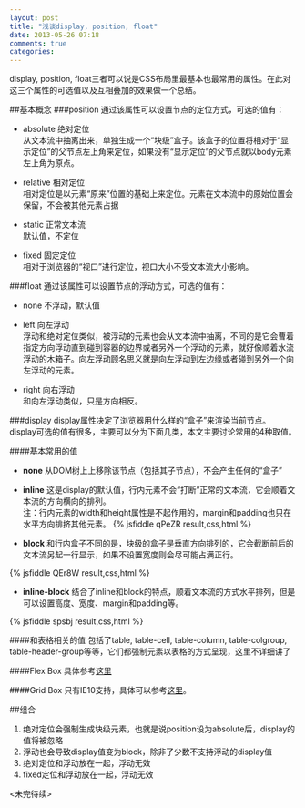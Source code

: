 ```yaml
---
layout: post
title: "浅谈display, position, float"
date: 2013-05-26 07:18
comments: true
categories: 
---
```

display, position, float三者可以说是CSS布局里最基本也最常用的属性。在此对这三个属性的可选值以及互相叠加的效果做一个总结。

##基本概念
###position
通过该属性可以设置节点的定位方式，可选的值有：  

* absolute 绝对定位  
从文本流中抽离出来，单独生成一个“块级”盒子。该盒子的位置将相对于“显示定位”的父节点左上角来定位，如果没有“显示定位”的父节点就以body元素左上角为原点。

* relative 相对定位  
相对定位是以元素“原来”位置的基础上来定位。元素在文本流中的原始位置会保留，不会被其他元素占据

* static 正常文本流  
默认值，不定位

* fixed 固定定位  
相对于浏览器的“视口”进行定位，视口大小不受文本流大小影响。

<!--more-->

###float
通过该属性可以设置节点的浮动方式，可选的值有：  

* none 不浮动，默认值
* left 向左浮动  
浮动和绝对定位类似，被浮动的元素也会从文本流中抽离，不同的是它会曹着指定方向浮动直到碰到容器的边界或者另外一个浮动的元素，就好像顺着水流浮动的木箱子。向左浮动顾名思义就是向左浮动到左边缘或者碰到另外一个向左浮动的元素。

* right 向右浮动  
和向左浮动类似，只是方向相反。

###display
display属性决定了浏览器用什么样的“盒子”来渲染当前节点。display可选的值有很多，主要可以分为下面几类，本文主要讨论常用的4种取值。

####基本常用的值

* __none__ 从DOM树上上移除该节点（包括其子节点），不会产生任何的“盒子”
* __inline__ 这是display的默认值，行内元素不会“打断”正常的文本流，它会顺着文本流的方向横向的排列。  
注：行内元素的width和height属性是不起作用的，margin和padding也只在水平方向排挤其他元素。
{% jsfiddle qPeZR result,css,html %}

* __block__ 和行内盒子不同的是，块级的盒子是垂直方向排列的，它会截断前后的文本流另起一行显示，如果不设置宽度则会尽可能占满正行。

{% jsfiddle QEr8W result,css,html %}
* __inline-block__ 结合了inline和block的特点，顺着文本流的方式水平排列，但是可以设置高度、宽度、margin和padding等。

{% jsfiddle spsbj result,css,html %}


####和表格相关的值
包括了table, table-cell, table-column, table-colgroup, table-header-group等等，它们都强制元素以表格的方式呈现，这里不详细讲了

####Flex Box
具体参考[这里](http://css-tricks.com/snippets/css/a-guide-to-flexbox/)

####Grid Box
只有IE10支持，具体可以参考[这里](http://dev.w3.org/csswg/css3-grid-layout/)。

##组合
1. 绝对定位会强制生成块级元素，也就是说position设为absolute后，display的值将被忽略
2. 浮动也会导致display值变为block，除非了少数不支持浮动的display值
3. 绝对定位和浮动放在一起，浮动无效
4. fixed定位和浮动放在一起，浮动无效

<未完待续>